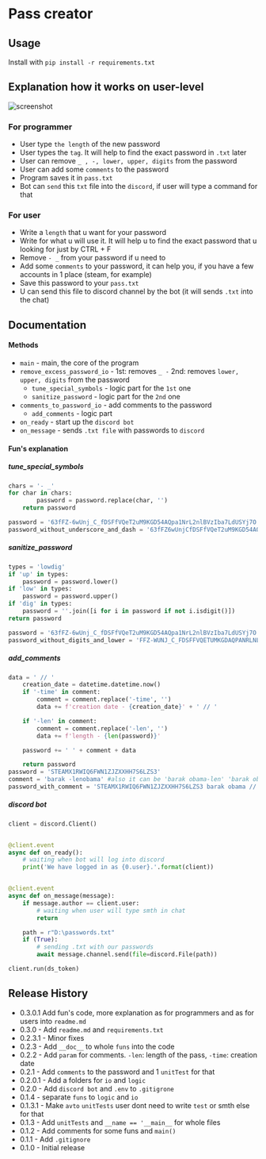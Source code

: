 # Pass creator
## Usage
Install with `pip install -r requirements.txt`
## Explanation how it works on user-level
![screenshot](https://gfycat.com/SilkyAnxiousDeinonychus-mobile.gif)
### For programmer
* User type `the length` of the new password
* User types the `tag`. It will help to find the exact password in `.txt` later
* User can remove `_ , -, lower, upper, digits` from the password
* User can add some `comments` to the password
* Program saves it in `pass.txt`
* Bot can `send` this `txt` file into the `discord`, if user will type a command for that

### For user 
* Write a `length` that u want for your password
* Write for what u will use it. It will help u to find the exact password that u looking for just by CTRL + F
* Remove `- _` from your password if u need to
* Add some `comments` to your password, it can help you, if you have a few accounts in 1 place (steam, for example)
* Save this password to your `pass.txt`
* U can send this file to discord channel by the bot (it will sends `.txt` into the chat)


## Documentation

#### Methods
* `main` - main, the core of the program
* `remove_excess_password_io` - 1st: removes `_ -` 2nd: removes `lower, upper, digits` from the password
    * `tune_special_symbols` - logic part for the `1st` one
    * `sanitize_password` - logic part for the `2nd` one
* `comments_to_password_io` - add comments to the password
    * `add_comments` - logic part
* `on_ready` - start up the `discord bot`
* `on_message` - sends `.txt file` with passwords to `discord`

#### Fun's explanation
##### tune_special_symbols
```py
chars = '- _'
for char in chars:
        password = password.replace(char, '')
    return password

password = '63fFZ-6wUnj_C_fDSFfVQeT2uM9KGD54AQpa1NrL2nlBVzIba7LdUSYj7O'
password_without_underscore_and_dash = '63fFZ6wUnjCfDSFfVQeT2uM9KGD54AQpa1NrL2nlBVzIba7LdUSYj7O'
```
##### sanitize_password
```py
types = 'lowdig'
if 'up' in types:
    password = password.lower()
if 'low' in types:
    password = password.upper()
if 'dig' in types:
    password = ''.join([i for i in password if not i.isdigit()])
return password

password = '63fFZ-6wUnj_C_fDSFfVQeT2uM9KGD54AQpa1NrL2nlBVzIba7LdUSYj7O'
password_without_digits_and_lower = 'FFZ-WUNJ_C_FDSFFVQETUMKGDAQPANRLNLBVZIBALDUSYJO'
```
##### add_comments
```py
data = ' // '
    creation_date = datetime.datetime.now()
    if '-time' in comment:
        comment = comment.replace('-time', '')
        data += f'creation date - {creation_date}' + ' // '

    if '-len' in comment:
        comment = comment.replace('-len', '')
        data += f'length - {len(password)}'

    password += ' ' + comment + data

    return password
password = 'STEAMX1RWIQ6FWN1ZJZXXHH7S6LZS3'
comment = 'barak -lenobama' #also it can be 'barak obama-len' 'barak obama -len' etc
password_with_comment = 'STEAMX1RWIQ6FWN1ZJZXXHH7S6LZS3 barak obama // length - 30'
```
##### discord bot
```py
client = discord.Client()


@client.event
async def on_ready():
    # waiting when bot will log into discord
    print('We have logged in as {0.user}.'.format(client))


@client.event
async def on_message(message):
    if message.author == client.user:
        # waiting when user will type smth in chat
        return

    path = r"D:\passwords.txt"
    if (True):
        # sending .txt with our passwords
        await message.channel.send(file=discord.File(path))

client.run(ds_token)
```
## Release History
* 0.3.0.1 Add fun's code, more explanation as for programmers and as for users into `readme.md`
* 0.3.0 - Add `readme.md` and `requirements.txt`
* 0.2.3.1 - Minor fixes
* 0.2.3 - Add `__doc__` to whole `funs` into the code
* 0.2.2 - Add `param` for comments. `-len`: length of the pass, `-time`: creation date
* 0.2.1 - Add `comments` to the password and 1 `unitTest` for that
* 0.2.0.1 - Add a folders for `io` and `logic`
* 0.2.0 - Add `discord bot` and `.env` to `.gitigrone`
* 0.1.4 - separate `funs` to `logic` and `io`
* 0.1.3.1 - Make `avto` `unitTests` user dont need to write `test` or smth else for that
* 0.1.3 - Add `unitTests` and `__name == '__main__` for whole files
* 0.1.2 - Add comments for some funs and `main()`
* 0.1.1 - Add `.gitignore`
* 0.1.0 - Initial release
